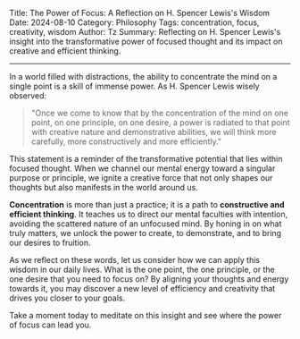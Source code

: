 Title: The Power of Focus: A Reflection on H. Spencer Lewis's Wisdom
Date: 2024-08-10
Category: Philosophy
Tags: concentration, focus, creativity, wisdom
Author: Tz
Summary: Reflecting on H. Spencer Lewis's insight into the transformative power of focused thought and its impact on creative and efficient thinking.

---

In a world filled with distractions, the ability to concentrate the mind on a single point is a skill of immense power. As H. Spencer Lewis wisely observed:

> "Once we come to know that by the concentration of the mind on one point, on one principle, on one desire, a power is radiated to that point with creative nature and demonstrative abilities, we will think more carefully, more constructively and more efficiently."

This statement is a reminder of the transformative potential that lies within focused thought. When we channel our mental energy toward a singular purpose or principle, we ignite a creative force that not only shapes our thoughts but also manifests in the world around us.

**Concentration** is more than just a practice; it is a path to **constructive and efficient thinking**. It teaches us to direct our mental faculties with intention, avoiding the scattered nature of an unfocused mind. By honing in on what truly matters, we unlock the power to create, to demonstrate, and to bring our desires to fruition.

As we reflect on these words, let us consider how we can apply this wisdom in our daily lives. What is the one point, the one principle, or the one desire that you need to focus on? By aligning your thoughts and energy towards it, you may discover a new level of efficiency and creativity that drives you closer to your goals.

Take a moment today to meditate on this insight and see where the power of focus can lead you.
